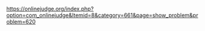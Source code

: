 https://onlinejudge.org/index.php?option=com_onlinejudge&Itemid=8&category=661&page=show_problem&problem=620